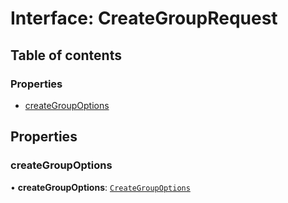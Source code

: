 # Interface: CreateGroupRequest

## Table of contents

### Properties

- [createGroupOptions](CreateGroupRequest.md#creategroupoptions)

## Properties

### <a id="creategroupoptions" name="creategroupoptions"></a> createGroupOptions

• **createGroupOptions**: [`CreateGroupOptions`](CreateGroupOptions.md)
